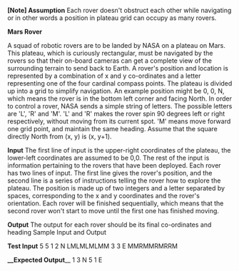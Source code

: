 **[Note] Assumption**
Each rover doesn't obstruct each other while navigating or in other words a position in plateau grid can occupy as many rovers.

**Mars Rover**

A squad of robotic rovers are to be landed by NASA on a plateau on Mars. This plateau, which is curiously rectangular,
must be navigated by the rovers so that their on-board cameras can get a complete view of the surrounding terrain to
send back to Earth. A rover's position and location is represented by a combination of x and y co-ordinates and a letter
representing one of the four cardinal compass points. The plateau is divided up into a grid to simplify navigation. An
example position might be 0, 0, N, which means the rover is in the bottom left corner and facing North. In order to
control a rover, NASA sends a simple string of letters. The possible letters are 'L', 'R' and 'M'. 'L' and 'R' makes the
rover spin 90 degrees left or right respectively, without moving from its current spot. 'M' means move forward one grid
point, and maintain the same heading. Assume that the square directly North from (x, y) is (x, y+1).

**Input**
The first line of input is the upper-right coordinates of the plateau, the lower-left coordinates are assumed to be 0,0.
The rest of the input is information pertaining to the rovers that have been deployed. Each rover has two lines of
input. The first line gives the rover's position, and the second line is a series of instructions telling the rover how
to explore the plateau. The position is made up of two integers and a letter separated by spaces, corresponding to the x
and y coordinates and the rover's orientation. Each rover will be finished sequentially, which means that the second
rover won't start to move until the first one has finished moving.

**Output**
The output for each rover should be its final co-ordinates and heading Sample Input and Output

**Test Input**
5 5
1 2 N
LMLMLMLMM
3 3 E
MMRMMRMRRM

**__Expected Output**__
1 3 N
5 1 E
